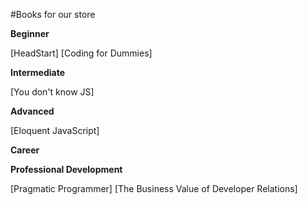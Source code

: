 #Books for our store  

**Beginner**

[HeadStart]
[Coding for Dummies]



**Intermediate**

[You don't know JS]



**Advanced**

[Eloquent JavaScript]


**Career**






**Professional Development** 

[Pragmatic Programmer]
[The Business Value of Developer Relations]
